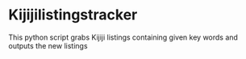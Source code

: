 # Kijijilistingstracker
This python script grabs Kijiji listings containing given key words and outputs the new listings
